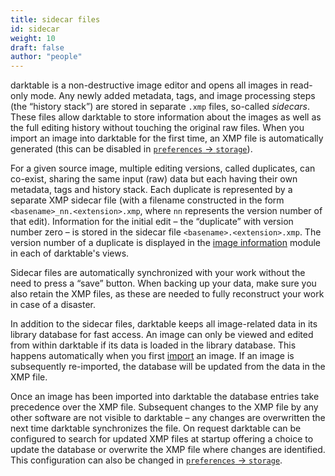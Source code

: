 ```yaml
---
title: sidecar files
id: sidecar
weight: 10
draft: false
author: "people"
---
```


darktable is a non-destructive image editor and opens all images in read-only mode. Any newly added metadata, tags, and image processing steps (the “history stack”) are stored in separate `.xmp` files, so-called _sidecars_. These files allow darktable to store information about the images as well as the full editing history without touching the original raw files. When you import an image into darktable for the first time, an XMP file is automatically generated (this can be disabled in [`preferences` -> `storage`](../../preferences-settings/storage.md)).

For a given source image, multiple editing versions, called duplicates, can co-exist, sharing the same input (raw) data but each having their own metadata, tags and history stack. Each duplicate is represented by a separate XMP sidecar file (with a filename constructed in the form `<basename>_nn.<extension>.xmp`, where `nn` represents the version number of that edit). Information for the initial edit – the “duplicate” with version number zero  – is stored in the sidecar file `<basename>.<extension>.xmp`. The version number of a duplicate is displayed in the [image information](../../module-reference/utility-modules/shared/image-information.md) module in each of darktable's views.

Sidecar files are automatically synchronized with your work without the need to press a “save” button. When backing up your data, make sure you also retain the XMP files, as these are needed to fully reconstruct your work in case of a disaster.

In addition to the sidecar files, darktable keeps all image-related data in its library database for fast access. An image can only be viewed and edited from within darktable if its data is loaded in the library database. This happens automatically when you first [import](../../module-reference/utility-modules/lighttable/import.md) an image. If an image is subsequently re-imported, the database will be updated from the data in the XMP file.

Once an image has been imported into darktable the database entries take precedence over the XMP file. Subsequent changes to the XMP file by any other software are not visible to darktable – any changes are overwritten the next time darktable synchronizes the file. On request darktable can be configured to search for updated XMP files at startup offering a choice to update the database or overwrite the XMP file where changes are identified. This configuration can also be changed in [`preferences` -> `storage`](../../preferences-settings/storage.md).
